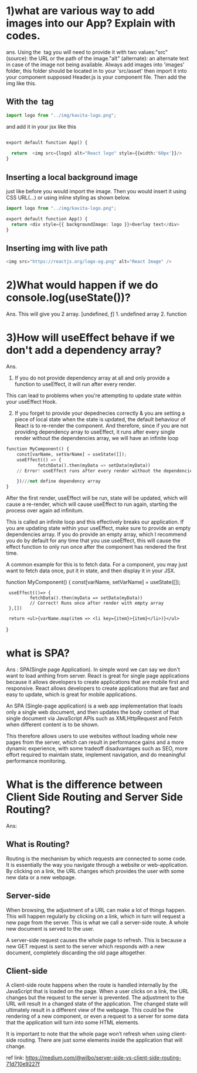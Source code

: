 # 1)what are various way to add images into our App? Explain with codes.
ans.
Using the <img/> tag you will need to provide it with two values:"src" (source): the URL or the path of the image."alt" (alternate): an alternate text in case of the image not being available.
Always add images into 'images' folder, this folder should be located in to your 'src/asset' then import it into your component
supposed Header.js is your component file. Then add the img like this.
## With the <img/> tag
```python
import logo from "../img/kavita-logo.png";
```
and add it in your jsx like this
```python

export default function App() {
  
  return  <img src={logo} alt="React logo" style={{width:'60px'}}/>
}    
```

## Inserting a local background image
just like before you would import the image. Then you would insert it using CSS URL(…) or using inline styling as shown below.
```python
import logo from "../img/kavita-logo.png";

export default function App() {
  return <div style={{ backgroundImage: logo }}>Overlay text</div>
}
```

## Inserting img with live path
```python
<img src="https://reactjs.org/logo-og.png" alt="React Image" />  
```

# 2)What would happen if we do console.log(useState())?
Ans. This will give you 2 array. [undefined, ƒ]
      1. undefined array
      2. function  

# 3)How will useEffect behave if we don't add a dependency array?
Ans. 
1) If you do not provide dependency array at all and only provide a function to useEffect, it will run after every render.

This can lead to problems when you're attempting to update state within your useEffect Hook.

2) If you forget to provide your depednecies correctly & you are setting a piece of local state when the state is updated, the default behaviour of React is to re-render the component. And therefore, since if you are not providing dependency array to useEffect, it runs after every single render without the dependencies array, we will have an infinite loop

```python
function MyComponent() {
    const[varName, setVarName] = useState([]);
    useEffect(() => {
            fetchData().then(myData => setData(myData))
    // Error! useEffect runs after every render without the dependencies array, causing infinite loop

    })///not define dependency array
}
```
After the first render, useEffect will be run, state will be updated, which will cause a re-render, which will cause useEffect to run again, starting the process over again ad infinitum.

This is called an infinite loop and this effectively breaks our application. If you are updating state within your useEffect, make sure to provide an empty dependencies array. If you do provide an empty array, which I recommend you do by default for any time that you use useEffect, this will cause the effect function to only run once after the component has rendered the first time.

A common example for this is to fetch data. For a component, you may just want to fetch data once, put it in state, and then display it in your JSX.

function MyComponent() {
     const[varName, setVarName] = useState([]); 

     useEffect(()=> {
             fetchData().then(myData => setData(myData))
             // Correct! Runs once after render with empty array
     },[])

     return <ul>{varName.map(item => <li key={item}>{item}</li>)}</ul>
}

# what is SPA?
Ans : SPA(Single page Application). In simple word we can say we don't want to load anthing from server. React is great for single page applications because it allows developers to create applications that are mobile first and responsive. React allows developers to create applications that are fast and easy to update, which is great for mobile applications.

An SPA (Single-page application) is a web app implementation that loads only a single web document, and then updates the body content of that single document via JavaScript APIs such as XMLHttpRequest and Fetch when different content is to be shown.

This therefore allows users to use websites without loading whole new pages from the server, which can result in performance gains and a more dynamic experience, with some tradeoff disadvantages such as SEO, more effort required to maintain state, implement navigation, and do meaningful performance monitoring.

# What is the difference between Client Side Routing and Server Side Routing?
Ans:
## What is Routing?
Routing is the mechanism by which requests are connected to some code. It is essentially the way you navigate through a website or web-application. By clicking on a link, the URL changes which provides the user with some new data or a new webpage.

## Server-side
When browsing, the adjustment of a URL can make a lot of things happen. This will happen regularly by clicking on a link, which in turn will request a new page from the server. This is what we call a server-side route. A whole new document is served to the user.

A server-side request causes the whole page to refresh. This is because a new GET request is sent to the server which responds with a new document, completely discarding the old page altogether.

## Client-side
A client-side route happens when the route is handled internally by the JavaScript that is loaded on the page. When a user clicks on a link, the URL changes but the request to the server is prevented. The adjustment to the URL will result in a changed state of the application. The changed state will ultimately result in a different view of the webpage. This could be the rendering of a new component, or even a request to a server for some data that the application will turn into some HTML elements.

It is important to note that the whole page won’t refresh when using client-side routing. There are just some elements inside the application that will change.

ref link: https://medium.com/@wilbo/server-side-vs-client-side-routing-71d710e9227f